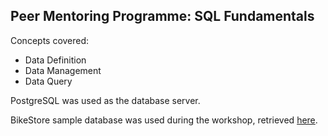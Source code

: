 ## Peer Mentoring Programme: SQL Fundamentals
Concepts covered: 

- Data Definition
- Data Management
- Data Query

PostgreSQL was used as the database server. 

BikeStore sample database was used during the workshop, retrieved [here](https://www.sqlservertutorial.net/sql-server-sample-database/).
